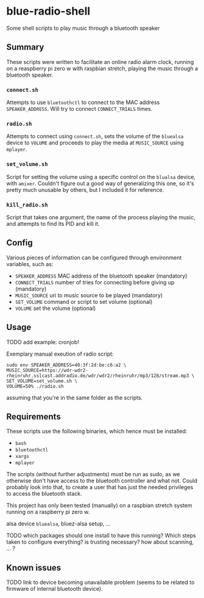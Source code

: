 # blue-radio-shell
Some shell scripts to play music through a bluetooth speaker

## Summary

These scripts were written to facilitate an online radio alarm clock, running
on a reaspberry pi zero w with raspbian stretch, playing the music through a
bluetooth speaker.

### `connect.sh`

Attempts to use `bluetoothctl` to connect to the MAC address `SPEAKER_ADDRESS`.
Will try to connect `CONNECT_TRIALS` times.

### `radio.sh`

Attempts to connect using `connect.sh`, sets the volume of the `bluealsa`
device to `VOLUME` and proceeds to play the media at `MUSIC_SOURCE` using
`mplayer`.

### `set_volume.sh`

Script for setting the volume using a specific control on the `blualsa` device,
with `amixer`. Couldn't figure out a good way of generalizing this one, so it's
pretty much unusable by others, but I included it for reference.

### `kill_radio.sh`

Script that takes one argument, the name of the process playing the music, and
attempts to find its PID and kill it.

## Config

Various pieces of information can be configured through environment variables,
such as:

- `SPEAKER_ADDRESS` MAC address of the bluetooth speaker (mandatory)
- `CONNECT_TRIALS` number of tries for connecting before giving up (mandatory)
- `MUSIC_SOURCE` uri to music source to be played (mandatory)
- `SET_VOLUME` command or script to set volume (optional)
- `VOLUME` set the volume (optional)

## Usage

TODO add example: cronjob!

Exemplary manual exeution of radio script:
```
sudo env SPEAKER_ADDRESS=40:3f:2d:be:c6:a2 \
MUSIC_SOURCE=https://wdr-wdr2-rheinruhr.sslcast.addradio.de/wdr/wdr2/rheinruhr/mp3/128/stream.mp3 \
SET_VOLUME=set_volume.sh \
VOLUME=50% ./radio.sh
```
assuming that you're in the same folder as the scripts.

## Requirements

These scripts use the following binaries, which hence must be installed:

- `bash`
- `bluetoothctl`
- `xargs`
- `mplayer`

The scripts (without further adjustments) must be run as sudo, as we otherwise
don't have access to the bluetooth controller and what not. Could probably look
into that, to create a user that has just the needed privileges to access the
bluetooth stack.

This project has only been tested (manually) on a raspbian stretch system running on a
raspberry pi zero w.

alsa device `bluealsa`, bluez-alsa setup, ...

TODO which packages should one install to have this running?
Which steps taken to configure everything? is trusting necessary?
how about scanning, ... ?

## Known issues

TODO link to device becoming unavailable problem (seems to be related to
firmware of internal bluetooth device).
